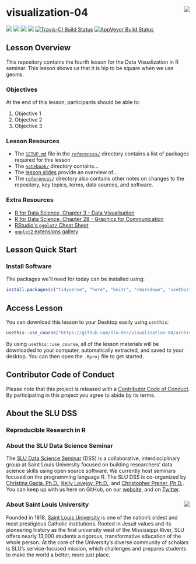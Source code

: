 # visualization-04 <img src="/img/logo.png" align="right" />
[![](https://img.shields.io/badge/seminar-seminar%20name-brightgreen.svg)](https://github.com/slu-dss/visualization-04/)
[![](https://img.shields.io/badge/lesson%20status-under%20development-red.svg)](https://github.com/slu-dss/visualization-04/)
[![](https://img.shields.io/github/release/slu-dss/visualization-04.svg?label=version)](https://github.com/slu-dss/visualization-04/releases)
[![](https://img.shields.io/github/last-commit/slu-dss/visualization-04.svg)](https://github.com/slu-dss/visualization-04/commits/master)
[![Travis-CI Build Status](https://travis-ci.org/slu-dss/visualization-04.svg?branch=master)](https://travis-ci.org/slu-dss/visualization-04)
[![AppVeyor Build Status](https://ci.appveyor.com/api/projects/status/github/slu-dss/visualization-04?branch=master&svg=true)](https://ci.appveyor.com/project/slu-dss/visualization-04)

## Lesson Overview
This repository contains the fourth lesson for the Data Visualization in R seminar. This lesson shows us that it is hip to be square when we use geoms.

### Objectives
At the end of this lesson, participants should be able to:

1. Objective 1
2. Objective 2
3. Objective 3

### Lesson Resources
* The [`SETUP.md`](/references/SETUP.md) file in the [`references/`](/references) directory contains a list of packages required for this lesson
* The [`notebook/`](/notebook) directory contains...
* The [lesson slides](https://slu-dss.github.io/<repo>/) provide an overview of...
* The [`references/`](/references) directory also contains other notes on changes to the repository, key topics, terms, data sources, and software.

### Extra Resources
* [R for Data Science, Chapter 3 - Data Visualisation](https://r4ds.had.co.nz/data-visualisation.html)
* [R for Data Science, Chapter 28 - Graphics for Communication](https://r4ds.had.co.nz/graphics-for-communication.html)
* [RStudio's `ggplot2` Cheat Sheet](https://www.rstudio.com/resources/cheatsheets/#ggplot2)
* [`ggplot2` extensions gallery](http://www.ggplot2-exts.org/gallery/)

## Lesson Quick Start
### Install Software
The packages we'll need for today can be installed using:

```r
install.packages(c("tidyverse", "here", "knitr", "rmarkdown", "usethis", "forecast"))
```

## Access Lesson
You can download this lesson to your Desktop easily using `usethis`:

```r
usethis::use_course("https://github.com/slu-dss/visualization-04/archive/master.zip")
```

By using `usethis::use_course`, all of the lesson materials will be downloaded to your computer, automatically extracted, and saved to your desktop. You can then open the `.Rproj` file to get started.

## Contributor Code of Conduct
Please note that this project is released with a [Contributor Code of Conduct](.github/CODE_OF_CONDUCT.md). By participating in this project you agree to abide by its terms.

## About the SLU DSS
### Reproducible Research in R

### About the SLU Data Science Seminar
The [SLU Data Science Seminar](https://slu-dss.githb.io) (DSS) is a collaborative, interdisciplinary group at Saint Louis University focused on building researchers’ data science skills using open source software. We currently host seminars focused on the programming language R. The SLU DSS is co-organized by [Christina Gacia, Ph.D.](mailto:christina.garcia@slu.edu), [Kelly Lovejoy, Ph.D.](mailto:kelly.lovejoy@slu.edu), and [Christopher Prener, Ph.D.](mailto:chris.prener@slu.edu}). You can keep up with us here on GitHub, on our [website](https://slu-dss.githb.io), and on [Twitter](https://twitter.com/SLUDSS).

### About Saint Louis University <img src="/img/sluLogo.png" align="right" />
Founded in 1818, [Saint Louis University](http://www.slu.edu) is one of the nation’s oldest and most prestigious Catholic institutions. Rooted in Jesuit values and its pioneering history as the first university west of the Mississippi River, SLU offers nearly 13,000 students a rigorous, transformative education of the whole person. At the core of the University’s diverse community of scholars is SLU’s service-focused mission, which challenges and prepares students to make the world a better, more just place.
